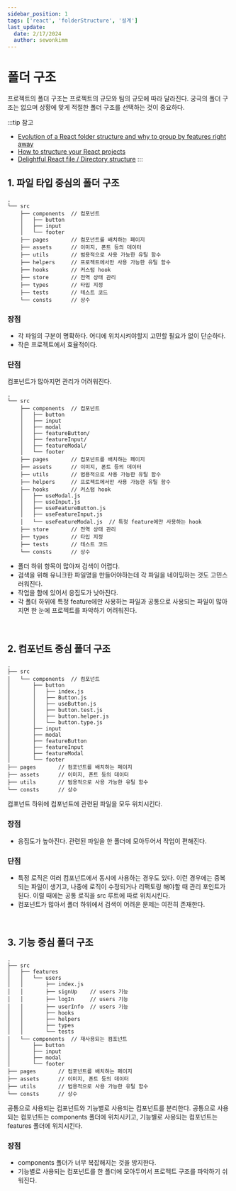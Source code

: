 ```yaml
---
sidebar_position: 1
tags: ['react', 'folderStructure', '설계']
last_update:
  date: 2/17/2024
  author: sewonkimm
---
```


# 폴더 구조

프로젝트의 폴더 구조는 프로젝트의 규모와 팀의 규모에 따라 달라진다. 궁극의 폴더 구조는 없으며 상황에 맞게 적절한 폴더 구조를 선택하는 것이 중요하다.

:::tip 참고

- [Evolution of a React folder structure and why to group by features right away](https://profy.dev/article/react-folder-structure#world-domination-colocation)
- [How to structure your React projects](https://joyofcode.xyz/react-project-structure#use-path-aliases)
- [Delightful React file / Directory structure](https://www.joshwcomeau.com/react/file-structure/)
:::

## 1. 파일 타입 중심의 폴더 구조

```
.
└── src
    ├── components  // 컴포넌트
    │   ├── button
    │   ├── input
    │   └── footer
    ├── pages       // 컴포넌트를 배치하는 페이지
    ├── assets      // 이미지, 폰트 등의 데이터
    ├── utils       // 범용적으로 사용 가능한 유틸 함수
    ├── helpers     // 프로젝트에서만 사용 가능한 유틸 함수
    ├── hooks       // 커스텀 hook
    ├── store       // 전역 상태 관리
    ├── types       // 타입 지정
    ├── tests       // 테스트 코드
    └── consts      // 상수
```

### 장점

- 각 파일의 구분이 명확하다. 어디에 위치시켜야할지 고민할 필요가 없이 단순하다.
- 작은 프로젝트에서 효율적이다.

### 단점

컴포넌트가 많아지면 관리가 어려워진다.

```
.
└── src
    ├── components  // 컴포넌트
    │   ├── button
    │   ├── input
    │   ├── modal
    │   ├── featureButton/
    │   ├── featureInput/
    │   ├── featureModal/
    │   └── footer
    ├── pages       // 컴포넌트를 배치하는 페이지
    ├── assets      // 이미지, 폰트 등의 데이터
    ├── utils       // 범용적으로 사용 가능한 유틸 함수
    ├── helpers     // 프로젝트에서만 사용 가능한 유틸 함수
    ├── hooks       // 커스텀 hook
    │   ├── useModal.js
    │   ├── useInput.js
    │   ├── useFeatureButton.js
    │   ├── useFeatureInput.js
    │   └── useFeatureModal.js  // 특정 feature에만 사용하는 hook
    ├── store       // 전역 상태 관리
    ├── types       // 타입 지정
    ├── tests       // 테스트 코드
    └── consts      // 상수
```

- 폴더 하위 항목이 많아져 검색이 어렵다.
- 검색을 위해 유니크한 파일명을 만들어야하는데 각 파일을 네이밍하는 것도 고민스러워진다.
- 작업을 함에 있어서 응집도가 낮아진다.
- 각 폴더 하위에 특정 feature에만 사용하는 파일과 공통으로 사용되는 파일이 많아지면 한 눈에 프로젝트를 파악하기 어려워진다.

<br />

## 2. 컴포넌트 중심 폴더 구조
```
.
├── src
│   └── components  // 컴포넌트
│       ├── button
│       │   ├── index.js
│       │   ├── Button.js
│       │   ├── useButton.js
│       │   ├── button.test.js
│       │   ├── button.helper.js
│       │   └── button.type.js
│       ├── input
│       ├── modal
│       ├── featureButton
│       ├── featureInput
│       ├── featureModal
│       └── footer
├── pages       // 컴포넌트를 배치하는 페이지
├── assets      // 이미지, 폰트 등의 데이터
├── utils       // 범용적으로 사용 가능한 유틸 함수
└── consts      // 상수
```

컴포넌트 하위에 컴포넌트에 관련된 파일을 모두 위치시킨다.

### 장점
- 응집도가 높아진다. 관련된 파일을 한 폴더에 모아두어서 작업이 편해진다.

### 단점
- 특정 로직은 여러 컴포넌트에서 동시에 사용하는 경우도 있다. 이런 경우에는 중복되는 파일이 생기고, 나중에 로직이 수정되거나 리팩토링 해야할 때 관리 포인트가 된다. 이럴 때에는 공통 로직을 src 루트에 따로 위치시킨다.
- 컴포넌트가 많아서 폴더 하위에서 검색이 어려운 문제는 여전히 존재한다.


<br />

## 3. 기능 중심 폴더 구조
```
.
├── src
│   ├── features
│   │   └── users
│   │       ├── index.js
│   │       ├── signUp    // users 기능
│   │       ├── logIn     // users 기능
│   │       ├── userInfo  // users 기능
│   │       ├── hooks
│   │       ├── helpers
│   │       ├── types
│   │       └── tests
│   └── components  // 재사용되는 컴포넌트
│       ├── button
│       ├── input
│       ├── modal
│       └── footer
├── pages       // 컴포넌트를 배치하는 페이지
├── assets      // 이미지, 폰트 등의 데이터
├── utils       // 범용적으로 사용 가능한 유틸 함수
└── consts      // 상수
```

공통으로 사용되는 컴포넌트와 기능별로 사용되는 컴포넌트를 분리한다. 공통으로 사용되는 컴포넌트는 components 폴더에 위치시키고, 기능별로 사용되는 컴포넌트는 features 폴더에 위치시킨다.

### 장점
- components 폴더가 너무 복잡해지는 것을 방지한다.
- 기능별로 사용되는 컴포넌트를 한 폴더에 모아두어서 프로젝트 구조를 파악하기 쉬워진다.
